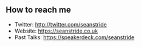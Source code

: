 ## How to reach me

* Twitter: http://twitter.com/seanstride
* Website: https://seanstride.co.uk
* Past Talks: https://speakerdeck.com/seanstride




<!--
**sstride/sstride** is a ✨ _special_ ✨ repository because its `README.md` (this file) appears on your GitHub profile.

Here are some ideas to get you started:

- 🔭 I’m currently working on ...
- 🌱 I’m currently learning ...
- 👯 I’m looking to collaborate on ...
- 🤔 I’m looking for help with ...
- 💬 Ask me about ...
- 📫 How to reach me: ...
- 😄 Pronouns: ...
- ⚡ Fun fact: ...
-->
